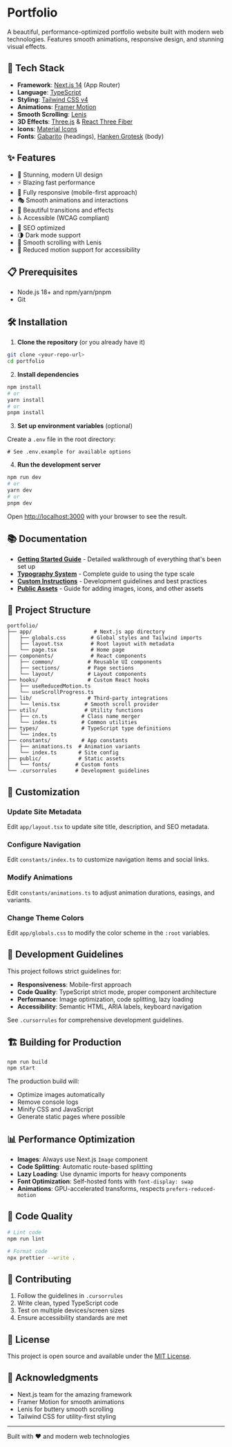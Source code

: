 # Portfolio

A beautiful, performance-optimized portfolio website built with modern web technologies. Features smooth animations, responsive design, and stunning visual effects.

## 🚀 Tech Stack

- **Framework**: [Next.js 14](https://nextjs.org/) (App Router)
- **Language**: [TypeScript](https://www.typescriptlang.org/)
- **Styling**: [Tailwind CSS v4](https://tailwindcss.com/)
- **Animations**: [Framer Motion](https://www.framer.com/motion/)
- **Smooth Scrolling**: [Lenis](https://lenis.darkroom.engineering/)
- **3D Effects**: [Three.js](https://threejs.org/) & [React Three Fiber](https://docs.pmnd.rs/react-three-fiber/)
- **Icons**: [Material Icons](https://mui.com/material-ui/material-icons/)
- **Fonts**: [Gabarito](https://fonts.google.com/specimen/Gabarito) (headings), [Hanken Grotesk](https://fonts.google.com/specimen/Hanken+Grotesk) (body)

## ✨ Features

- 🎨 Stunning, modern UI design
- ⚡ Blazing fast performance
- 📱 Fully responsive (mobile-first approach)
- 🎭 Smooth animations and interactions
- 🌈 Beautiful transitions and effects
- ♿ Accessible (WCAG compliant)
- 🎯 SEO optimized
- 🌗 Dark mode support
- 🔄 Smooth scrolling with Lenis
- 🎪 Reduced motion support for accessibility

## 📋 Prerequisites

- Node.js 18+ and npm/yarn/pnpm
- Git

## 🛠️ Installation

1. **Clone the repository** (or you already have it)

```bash
git clone <your-repo-url>
cd portfolio
```

2. **Install dependencies**

```bash
npm install
# or
yarn install
# or
pnpm install
```

3. **Set up environment variables** (optional)

Create a `.env` file in the root directory:

```env
# See .env.example for available options
```

4. **Run the development server**

```bash
npm run dev
# or
yarn dev
# or
pnpm dev
```

Open [http://localhost:3000](http://localhost:3000) with your browser to see the result.

## 📚 Documentation

- **[Getting Started Guide](GETTING_STARTED.md)** - Detailed walkthrough of everything that's been set up
- **[Typography System](docs/TYPOGRAPHY.md)** - Complete guide to using the type scale
- **[Custom Instructions](.cursorrules)** - Development guidelines and best practices
- **[Public Assets](public/README.md)** - Guide for adding images, icons, and other assets

## 📁 Project Structure

```
portfolio/
├── app/                    # Next.js app directory
│   ├── globals.css        # Global styles and Tailwind imports
│   ├── layout.tsx         # Root layout with metadata
│   └── page.tsx           # Home page
├── components/            # React components
│   ├── common/           # Reusable UI components
│   ├── sections/         # Page sections
│   └── layout/           # Layout components
├── hooks/                # Custom React hooks
│   ├── useReducedMotion.ts
│   └── useScrollProgress.ts
├── lib/                  # Third-party integrations
│   └── lenis.tsx        # Smooth scroll provider
├── utils/               # Utility functions
│   ├── cn.ts           # Class name merger
│   └── index.ts        # Common utilities
├── types/              # TypeScript type definitions
│   └── index.ts
├── constants/          # App constants
│   ├── animations.ts  # Animation variants
│   └── index.ts       # Site config
├── public/            # Static assets
│   └── fonts/        # Custom fonts
└── .cursorrules      # Development guidelines

```

## 🎨 Customization

### Update Site Metadata

Edit `app/layout.tsx` to update site title, description, and SEO metadata.

### Configure Navigation

Edit `constants/index.ts` to customize navigation items and social links.

### Modify Animations

Edit `constants/animations.ts` to adjust animation durations, easings, and variants.

### Change Theme Colors

Edit `app/globals.css` to modify the color scheme in the `:root` variables.

## 🎯 Development Guidelines

This project follows strict guidelines for:

- **Responsiveness**: Mobile-first approach
- **Code Quality**: TypeScript strict mode, proper component architecture
- **Performance**: Image optimization, code splitting, lazy loading
- **Accessibility**: Semantic HTML, ARIA labels, keyboard navigation

See `.cursorrules` for comprehensive development guidelines.

## 🏗️ Building for Production

```bash
npm run build
npm start
```

The production build will:

- Optimize images automatically
- Remove console logs
- Minify CSS and JavaScript
- Generate static pages where possible

## 📊 Performance Optimization

- **Images**: Always use Next.js `Image` component
- **Code Splitting**: Automatic route-based splitting
- **Lazy Loading**: Use dynamic imports for heavy components
- **Font Optimization**: Self-hosted fonts with `font-display: swap`
- **Animations**: GPU-accelerated transforms, respects `prefers-reduced-motion`

## 🧪 Code Quality

```bash
# Lint code
npm run lint

# Format code
npx prettier --write .
```

## 🤝 Contributing

1. Follow the guidelines in `.cursorrules`
2. Write clean, typed TypeScript code
3. Test on multiple devices/screen sizes
4. Ensure accessibility standards are met

## 📄 License

This project is open source and available under the [MIT License](LICENSE).

## 🙏 Acknowledgments

- Next.js team for the amazing framework
- Framer Motion for smooth animations
- Lenis for buttery smooth scrolling
- Tailwind CSS for utility-first styling

---

Built with ❤️ and modern web technologies
